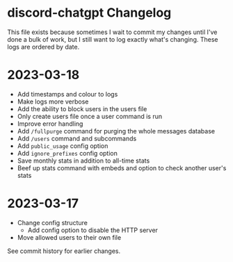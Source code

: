 # discord-chatgpt Changelog
This file exists because sometimes I wait to commit my changes until I've done a bulk of work, but I still want to log exactly what's changing. These logs are ordered by date.

# 2023-03-18
- Add timestamps and colour to logs
- Make logs more verbose
- Add the ability to block users in the users file
- Only create users file once a user command is run
- Improve error handling
- Add `/fullpurge` command for purging the whole messages database
- Add `/users` command and subcommands
- Add `public_usage` config option
- Add `ignore_prefixes` config option
- Save monthly stats in addition to all-time stats
- Beef up stats command with embeds and option to check another user's stats

# 2023-03-17
- Change config structure
    - Add config option to disable the HTTP server
- Move allowed users to their own file

See commit history for earlier changes.
